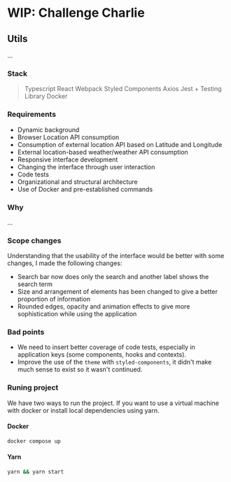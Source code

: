 
# WIP: Challenge Charlie

## Utils

...

### Stack

> Typescript
> React
> Webpack
> Styled Components
> Axios
> Jest + Testing Library
> Docker

### Requirements

- Dynamic background
- Browser Location API consumption
- Consumption of external location API based on Latitude and Longitude
- External location-based weather/weather API consumption
- Responsive interface development
- Changing the interface through user interaction
- Code tests
- Organizational and structural architecture
- Use of Docker and pre-established commands

### Why

...

### Scope changes

Understanding that the usability of the interface would be better with some changes, I made the following changes:

- Search bar now does only the search and another label shows the search term
- Size and arrangement of elements has been changed to give a better proportion of information
- Rounded edges, opacity and animation effects to give more sophistication while using the application

### Bad points

- We need to insert better coverage of code tests, especially in application keys (some components, hooks and contexts).
- Improve the use of the `theme` with `styled-components`, it didn't make much sense to exist so it wasn't continued.

### Runing project

We have two ways to run the project. If you want to use a virtual machine with docker or install local dependencies using yarn.

#### Docker

```bash
docker compose up
```

#### Yarn

```bash
yarn && yarn start
```

